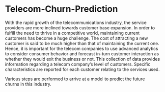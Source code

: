 # Telecom-Churn-Prediction

With the rapid growth of the telecommunications industry, the service providers are more inclined towards customer base expansion. In order to fulfill the need to thrive in a competitive world, maintaining current customers has become a huge challenge. The cost of attracting a new customer is said to be much higher than that of maintaining the current one. Hence, it is important for the telecom companies to use advanced analytics to consider consumer behavior and forecast in-turn customer interaction as whether they would exit the business or not. This collection of data provides information regarding a telecom company’s level of customers. Specific characteristics are reported for each customer relating to the services used.

Various steps are performed to arrive at a model to predict the future churns in this industry.
